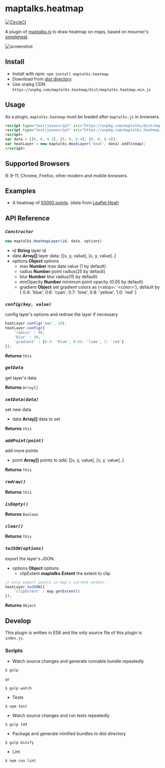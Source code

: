 # maptalks.heatmap

[![CircleCI](https://circleci.com/gh/maptalks/maptalks.heatmap.svg?style=shield)](https://circleci.com/gh/maptalks/maptalks.heatmap)

A plugin of [maptalks.js](https://github.com/maptalks/maptalks.js) to draw heatmap on maps, based on mourner's [simpleheat](https://github.com/mourner/simpleheat).

![screenshot](https://cloud.githubusercontent.com/assets/13678919/25303099/98ad71fa-277e-11e7-8722-a3435d11e1f5.jpg)

## Install
  
* Install with npm: ```npm install maptalks.heatmap```. 
* Download from [dist directory](https://github.com/maptalks/maptalks.heatmap/tree/gh-pages/dist).
* Use unpkg CDN: ```https://unpkg.com/maptalks.heatmap/dist/maptalks.heatmap.min.js```

## Usage

As a plugin, ```maptalks.heatmap``` must be loaded after ```maptalks.js``` in browsers.
```html
<script type="text/javascript" src="https://unpkg.com/maptalks/dist/maptalks.min.js"></script>
<script type="text/javascript" src="https://unpkg.com/maptalks.heatmap/dist/maptalks.heatmap.min.js"></script>
<script>
var data = [[0, 0, 0.3], [0, 0, 0.4], [0, 0, 0.4]];
var heatLayer = new maptalks.HeatLayer('heat', data).addTo(map);
</script>
```

## Supported Browsers

IE 9-11, Chrome, Firefox, other modern and mobile browsers.

## Examples

* A heatmap of [50000 points](https://maptalks.github.io/maptalks.heatmap/demo/). (data from [Leaflet.Heat](https://github.com/Leaflet/Leaflet.heat))

## API Reference

### *`Constructor`*

```javascript
new maptalks.HeatmapLayer(id, data, options)
```

* id **String** layer id
* data **Array[]** layer data: [[x, y, value], [x, y, value]..]
* options **Object** options
    * max **Number** max data value (1 by default) 
    * radius **Number** point radius(25 by default)
    * blur **Number**  blur radius(15 by default)
    * minOpacity **Number** minimum point opacity (0.05 by default)
    * gradient **Object** set gradient colors as {\<stop\>: '\<color\>'}, default by { 0.4: 'blue', 0.6: 'cyan', 0.7: 'lime', 0.8: 'yellow', 1.0: 'red' }

### *`config(key, value)`*

config layer's options and redraw the layer if necessary

```javascript
heatLayer.config('max', 10);
heatLayer.config({
    'radius' : 80,
    'blur' : 30,
    'gradient' : {0.4: 'blue', 0.65: 'lime', 1: 'red'}
});
```

**Returns** `this`

### *`getData`*

get layer's data

**Returns** `Array[]`

### *`setData(data)`*

set new data

* data **Array[]** data to set

**Returns** `this`

### *`addPoint(point)`*

add more points

* point **Array[]** points to add, [[x, y, value], [x, y, value]..]

**Returns** `this`

### *`redraw()`*

**Returns** `this`

### *`isEmpty()`*

**Returns** `Boolean`

### *`clear()`*

**Returns** `this`

### *`toJSON(options)`*

export the layer's JSON.

* options **Object** options
    * clipExtent **maptalks.Extent** the extent to clip

```javascript
// only export points in map's current extent.
heatLayer.toJSON({
    'clipExtent' : map.getExtent()
});
```

**Returns** `Object`

## Develop

This plugin is written in ES6 and the only source file of this plugin is ```index.js```.

### Scripts

* Watch source changes and generate runnable bundle repeatedly
```shell
$ gulp
```
or
```shell
$ gulp watch
```
* Tests
```shell
$ npm test
```

* Watch source changes and run tests repeatedly
```shell
$ gulp tdd
```

* Package and generate minified bundles to dist directory
```shell
$ gulp minify
```

* Lint
```shell
$ npm run lint
```